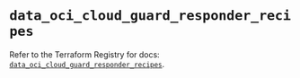 # `data_oci_cloud_guard_responder_recipes`

Refer to the Terraform Registry for docs: [`data_oci_cloud_guard_responder_recipes`](https://registry.terraform.io/providers/oracle/oci/7.19.0/docs/data-sources/cloud_guard_responder_recipes).
